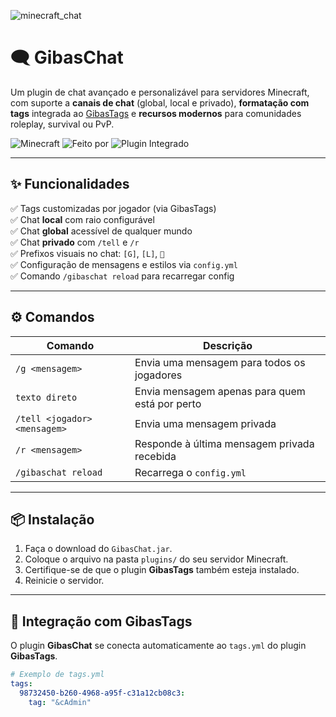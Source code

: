 ![minecraft_chat](https://github.com/user-attachments/assets/92aaba25-f2a7-4dab-a33c-e3f40957ea2d)

# 🗨️ GibasChat

Um plugin de chat avançado e personalizável para servidores Minecraft, com suporte a **canais de chat** (global, local e privado), **formatação com tags** integrada ao [GibasTags](https://github.com/seu-user/GibasTags) e **recursos modernos** para comunidades roleplay, survival ou PvP.

![Minecraft](https://img.shields.io/badge/Minecraft-1.21-brightgreen)
![Feito por](https://img.shields.io/badge/Feito%20por-Giovanni-blue)
![Plugin Integrado](https://img.shields.io/badge/Integrado%20com-GibasTags-purple)

---

## ✨ Funcionalidades

✅ Tags customizadas por jogador (via GibasTags)  
✅ Chat **local** com raio configurável  
✅ Chat **global** acessível de qualquer mundo  
✅ Chat **privado** com `/tell` e `/r`  
✅ Prefixos visuais no chat: `[G]`, `[L]`, `📧`  
✅ Configuração de mensagens e estilos via `config.yml`  
✅ Comando `/gibaschat reload` para recarregar config

---

## ⚙️ Comandos

| Comando             | Descrição                                     |
|---------------------|-----------------------------------------------|
| `/g <mensagem>`     | Envia uma mensagem para todos os jogadores    |
| `texto direto`      | Envia mensagem apenas para quem está por perto |
| `/tell <jogador> <mensagem>` | Envia uma mensagem privada               |
| `/r <mensagem>`     | Responde à última mensagem privada recebida   |
| `/gibaschat reload` | Recarrega o `config.yml`                      |

---

## 📦 Instalação

1. Faça o download do `GibasChat.jar`.
2. Coloque o arquivo na pasta `plugins/` do seu servidor Minecraft.
3. Certifique-se de que o plugin **GibasTags** também esteja instalado.
4. Reinicie o servidor.

---

## 🧩 Integração com GibasTags

O plugin **GibasChat** se conecta automaticamente ao `tags.yml` do plugin **GibasTags**.

```yaml
# Exemplo de tags.yml
tags:
  98732450-b260-4968-a95f-c31a12cb08c3:
    tag: "&cAdmin"
